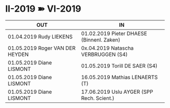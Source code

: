 <link rel="stylesheet" href="S2.css">

# II-2019 &#10173; VI-2019

| OUT | IN |
| --- | --- |
| 01.04.2019 Rudy LIEKENS | 01.02.2019 Pieter DHAESE (Binnenl. Zaken) |
| 01.05.2019 Roger VAN DER HEYDEN | 0x.04.2019 Natascha VERBRUGGEN (S4) |
| 01.05.2019 Diane LISMONT | 01.05.2019 Torill DE SAER (S4) |
| 01.05.2019 Diane LISMONT | 16.05.2019 Mathias LENAERTS (T) |
| 01.05.2019 Diane LISMONT | 17.06.2019 Uslu AYGER (SPP Rech. Scient.) |

